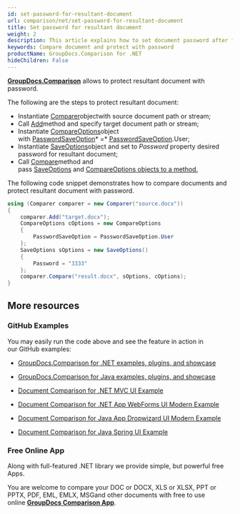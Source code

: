 ```yaml
---
id: set-password-for-resultant-document
url: comparison/net/set-password-for-resultant-document
title: Set password for resultant document
weight: 2
description: This article explains how to set document password after files comparison within your .NET applications using GroupDocs.Comparison for .NET.
keywords: Compare document and protect with password
productName: GroupDocs.Comparison for .NET
hideChildren: False
---
```

**[GroupDocs.Comparison](https://products.groupdocs.com/comparison/net)** allows to protect resultant document with password.

The following are the steps to protect resultant document:

*   Instantiate [Comparer](https://apireference.groupdocs.com/net/comparison/groupdocs.comparison/comparer)objectwith source document path or stream;
*   Call [Add](https://apireference.groupdocs.com/net/comparison/groupdocs.comparison/comparer/methods/add/index)method and specify target document path or stream;
*   Instantiate [CompareOptions](https://apireference.groupdocs.com/net/comparison/groupdocs.comparison.options/compareoptions)object with [PasswordSaveOption](https://apireference.groupdocs.com/net/comparison/groupdocs.comparison.options/compareoptions/properties/passwordsaveoption)* =* [PasswordSaveOption](https://apireference.groupdocs.com/net/comparison/groupdocs.comparison.options/passwordsaveoption).User;
*   Instantiate [SaveOptions](https://apireference.groupdocs.com/net/comparison/groupdocs.comparison.options/saveoptions)object and set to *Password* property desired password for resultant document;
*   Call [Compare](https://apireference.groupdocs.com/net/comparison/groupdocs.comparison/comparer/methods/compare/index)method and pass [SaveOptions](https://apireference.groupdocs.com/net/comparison/groupdocs.comparison.options/saveoptions) and [Compare](https://apireference.groupdocs.com/net/comparison/groupdocs.comparison.options/compareoptions)[O](https://apireference.groupdocs.com/net/comparison/groupdocs.comparison.options/compareoptions)[ptions](https://apireference.groupdocs.com/net/comparison/groupdocs.comparison.options/compareoptions)[ objects to a method.](https://apireference.groupdocs.com/net/comparison/groupdocs.comparison.options/compareoptions)

The following code snippet demonstrates how to compare documents and protect resultant document with password.

```csharp
using (Comparer comparer = new Comparer("source.docx"))
{
	comparer.Add("target.docx");
    CompareOptions cOptions = new CompareOptions
    {
     	PasswordSaveOption = PasswordSaveOption.User
    };
    SaveOptions sOptions = new SaveOptions()
    {
     	Password = "3333"
    };
    comparer.Compare("result.docx", sOptions, cOptions);
}
```

## More resources

### GitHub Examples

You may easily run the code above and see the feature in action in our GitHub examples:

*   [GroupDocs.Comparison for .NET examples, plugins, and showcase](https://github.com/groupdocs-comparison/GroupDocs.Comparison-for-.NET)
    
*   [GroupDocs.Comparison for Java examples, plugins, and showcase](https://github.com/groupdocs-comparison/GroupDocs.Comparison-for-Java)
    
*   [Document Comparison for .NET MVC UI Example](https://github.com/groupdocs-comparison/GroupDocs.Comparison-for-.NET-MVC) 
    
*   [Document Comparison for .NET App WebForms UI Modern Example](https://github.com/groupdocs-comparison/GroupDocs.Comparison-for-.NET-WebForms)
    
*   [Document Comparison for Java App Dropwizard UI Modern Example](https://github.com/groupdocs-comparison/GroupDocs.Comparison-for-Java-Dropwizard)
    
*   [Document Comparison for Java Spring UI Example](https://github.com/groupdocs-comparison/GroupDocs.Comparison-for-Java-Spring)
    

### Free Online App

Along with full-featured .NET library we provide simple, but powerful free Apps.

You are welcome to compare your DOC or DOCX, XLS or XLSX, PPT or PPTX, PDF, EML, EMLX, MSGand other documents with free to use online **[GroupDocs Comparison App](https://products.groupdocs.app/comparison)**.
